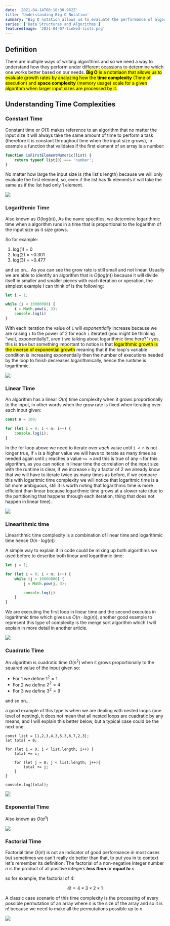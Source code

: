```yaml
---
date: '2021-04-14T08:10:30.962Z'
title: 'Understanding Big O Notation'
summary: "Big O notation allows us to evaluate the performance of algorithms so that we can determine their efficiency and make decisions based on this determinations, let's try to understand how this notation works and how we can apply it in our lives as software developers."
series: ['Data Structures and Algorithms']
featuredImage: '2021-04-07-linked-lists.png'
---
```


## Definition

There are multiple ways of writing algorithms and so we need a way to understand how they perform under different ocassions to determine which one works better based on our needs. <mark>**Big O** is a notatiaon that allows us to evaluate growth rates by analyzing how the **time complexity** (Time of execution) and **space complexity** (memory usage) scale for a given algorithm when larger input sizes are processed by it.

## Understanding Time Complexities

### Constant Time

Constant time or $O(1)$ makes reference to an algorithm that no matter the input size it will always take the same amount of time to perform a task (therefore it is constant throughout time when the input size grows), in example a function that validates if the first element of an array is a number:

```javascript
function isFirstElementNumeric(list) {
    return typeof list[0] === 'number';
}
```

No matter how large the input size is (the list's length) because we will only evaluate the first element, so, even if the list has 1k elements it will take the same as if the list had only 1 element.

![](/images/o(1).svg#image-type=no-border;width=auto)

### Logarithmic Time

Also known as $O(log(n))$, As the name specifies, we determine logarithmic time when a algorithm runs in a time that is proportional to the logarithm of the input size as it size grows.

So for example:

1. log(1) = 0
2. log(2) = ~0.301
3. log(3) = ~0.477

and so on... As you can see the grow rate is still small and not linear. Usually we are able to identify an algorithm that is $O(log(n))$ because it will divide itself in smaller and smaller pieces with each iteration or operation, the simplest example I can think of is the following:

```javascript
let i = 1;

while (i < 10000000) {
    i = Math.pow(i, 3);
    console.log(i)
}
```

With each iteration the value of `i` will _exponentially_ increase because we are raising `i` to the power of 2 for each `i` iterated (you might be thinking "wait, exponentially?, aren't we talking about logarithmic time here?") yes, this is true but something important to notice is that <mark>logarithmic growth is the inverse of exponential growth</mark> meaning that if the loop's variable condition is increasing exponentially then the number of executions needed by the loop to finish decreases logarithmically, hence the runtime is logarithmic.

![](/images/o(log(n)).svg#image-type=no-border;width=auto)

### Linear Time

An algorithm has a linear $O(n)$ time complexity when it grows proportionally to the input, in other words when the grow rate is fixed when iterating over each input given:

```javascript
const n = 100;

for (let i = 0; i < n; i++) {
    console.log(i);
}
```

In the for loop above we need to iterate over _each_ value until `i < n` is not longer true, if `n` is a higher value we will have to iterate as many times as needed again until `i` reaches a value `>= n` and this is true of any `n` for this algorithm, as you can notice in linear time the correlation of the input size with the runtime is clear, if we increase `n` by a factor of 2 we already know that we will have to iterate twice as many times as before, if we compare this with logaritmic time complexity we will notice that logaritmic time is a bit more ambiguous, still it is worth noting that logarithmic time is more efficient than linear because logarithmic time grows at a slower rate (due to the partitioning that happens through each iteration, thing that does not happen in linear time).

![](/images/o(n).svg#image-type=no-border;width=auto)

### Linearithmic time

Linearithmic time complexity is a combination of linear time and logarithmic time hence $O(n \cdot log(n))$

A simple way to explain it in code could be mixing up both algorithms we used before to describe both linear and logarithmic time:

```javascript
let j = 1;

for (let i = 0; i < n; i++) {
    while (j < 10000000) {
        j = Math.pow(j, 3);

        console.log(j)
    }
}
```

We are executing the first loop in linear time and the second executes in logarithmic time which gives us $O(n \cdot log(n))$, another good example to represent this type of complexity is the merge sort algorithm which I will explain in more detail in another article.


![](/images/o(nlog(n)).svg#image-type=no-border;width=auto)

### Cuadratic Time

An algorithm is cuadratic time $O(n^2)$ when it grows proportionally to the squared value of the input given so:


- For $1$ we define $1^2 = 1$
- For $2$ we define $2^2 = 4$
- For $3$ we define $3^2 = 9$

and so on...

a good example of this type is when we are dealing with nested loops (one level of nesting), it does not mean that all nested loops are cuadratic by any means, and I will explain this better below, but a typical case could be the next one.

```javascript{4-10}
const list = [1,2,3,4,3,5,3,6,7,2,3];
let total = 0;

for (let i = 0; i < list.length; i++) {
    total += i;

    for (let j = 0; j < list.length; j++){
        total += j;
    }
}

console.log(total);
```

![](/images/o(n2).svg#image-type=no-border;width=auto)

### Exponential Time

Also known as $O(a^n)$


![](/images/o(nn).svg#image-type=no-border;width=auto)

### Factorial Time

Factorial time $O(n!)$ is not an indicator of good performance in most cases but sometimes we can't really do better than that, to put you in to context let's remember its definition: The factorial of a non-negative integer number $n$ is the product of all positive integers **_less than_** or **_equal to_** $n$.

so for example, the factorial of 4:

$$
4! = 4 \times 3 \times 2 \times 1
$$

A classic case scenario of this time complexity is the processing of every possible permutation of an array where $n$ is the size of the array and so it is $n!$ because we need to make all the permutations possible up to $n$.


![](/images/o(nfactorial).svg#image-type=no-border;width=auto)